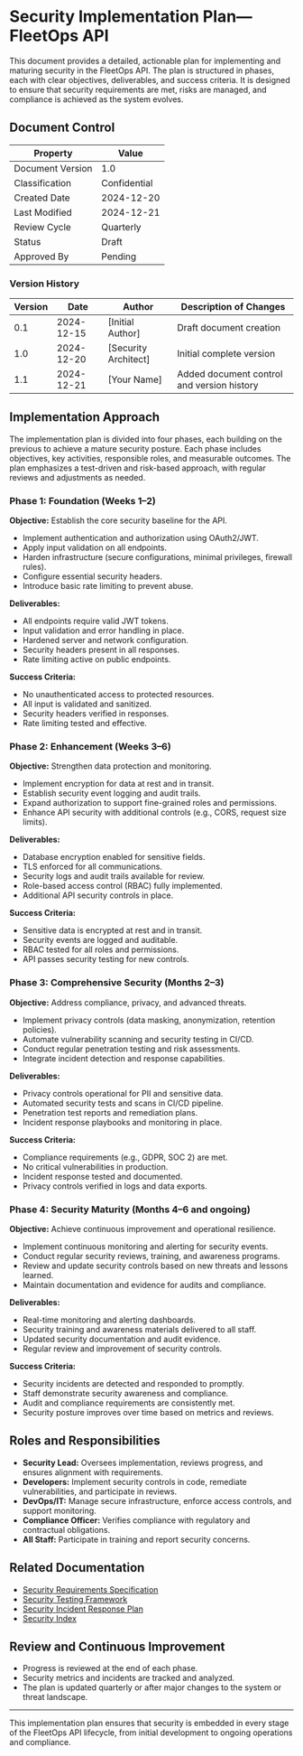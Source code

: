 # Security Implementation Plan—FleetOps API

This document provides a detailed, actionable plan for implementing and maturing security in the FleetOps API. The plan is structured in phases, each with clear objectives, deliverables, and success criteria. It is designed to ensure that security requirements are met, risks are managed, and compliance is achieved as the system evolves.

## Document Control
| Property         | Value        |
|------------------|--------------|
| Document Version | 1.0          |
| Classification   | Confidential |
| Created Date     | 2024-12-20   |
| Last Modified    | 2024-12-21   |
| Review Cycle     | Quarterly    |
| Status           | Draft        |
| Approved By      | Pending      |

### Version History
| Version | Date       | Author               | Description of Changes                     |
|---------|------------|----------------------|--------------------------------------------|
| 0.1     | 2024-12-15 | [Initial Author]     | Draft document creation                    |
| 1.0     | 2024-12-20 | [Security Architect] | Initial complete version                   |
| 1.1     | 2024-12-21 | [Your Name]          | Added document control and version history |

## Implementation Approach

The implementation plan is divided into four phases, each building on the previous to achieve a mature security posture. Each phase includes objectives, key activities, responsible roles, and measurable outcomes. The plan emphasizes a test-driven and risk-based approach, with regular reviews and adjustments as needed.

### Phase 1: Foundation (Weeks 1–2)
**Objective:** Establish the core security baseline for the API.
- Implement authentication and authorization using OAuth2/JWT.
- Apply input validation on all endpoints.
- Harden infrastructure (secure configurations, minimal privileges, firewall rules).
- Configure essential security headers.
- Introduce basic rate limiting to prevent abuse.

**Deliverables:**
- All endpoints require valid JWT tokens.
- Input validation and error handling in place.
- Hardened server and network configuration.
- Security headers present in all responses.
- Rate limiting active on public endpoints.

**Success Criteria:**
- No unauthenticated access to protected resources.
- All input is validated and sanitized.
- Security headers verified in responses.
- Rate limiting tested and effective.

### Phase 2: Enhancement (Weeks 3–6)
**Objective:** Strengthen data protection and monitoring.
- Implement encryption for data at rest and in transit.
- Establish security event logging and audit trails.
- Expand authorization to support fine-grained roles and permissions.
- Enhance API security with additional controls (e.g., CORS, request size limits).

**Deliverables:**
- Database encryption enabled for sensitive fields.
- TLS enforced for all communications.
- Security logs and audit trails available for review.
- Role-based access control (RBAC) fully implemented.
- Additional API security controls in place.

**Success Criteria:**
- Sensitive data is encrypted at rest and in transit.
- Security events are logged and auditable.
- RBAC tested for all roles and permissions.
- API passes security testing for new controls.

### Phase 3: Comprehensive Security (Months 2–3)
**Objective:** Address compliance, privacy, and advanced threats.
- Implement privacy controls (data masking, anonymization, retention policies).
- Automate vulnerability scanning and security testing in CI/CD.
- Conduct regular penetration testing and risk assessments.
- Integrate incident detection and response capabilities.

**Deliverables:**
- Privacy controls operational for PII and sensitive data.
- Automated security tests and scans in CI/CD pipeline.
- Penetration test reports and remediation plans.
- Incident response playbooks and monitoring in place.

**Success Criteria:**
- Compliance requirements (e.g., GDPR, SOC 2) are met.
- No critical vulnerabilities in production.
- Incident response tested and documented.
- Privacy controls verified in logs and data exports.

### Phase 4: Security Maturity (Months 4–6 and ongoing)
**Objective:** Achieve continuous improvement and operational resilience.
- Implement continuous monitoring and alerting for security events.
- Conduct regular security reviews, training, and awareness programs.
- Review and update security controls based on new threats and lessons learned.
- Maintain documentation and evidence for audits and compliance.

**Deliverables:**
- Real-time monitoring and alerting dashboards.
- Security training and awareness materials delivered to all staff.
- Updated security documentation and audit evidence.
- Regular review and improvement of security controls.

**Success Criteria:**
- Security incidents are detected and responded to promptly.
- Staff demonstrate security awareness and compliance.
- Audit and compliance requirements are consistently met.
- Security posture improves over time based on metrics and reviews.

## Roles and Responsibilities
- **Security Lead:** Oversees implementation, reviews progress, and ensures alignment with requirements.
- **Developers:** Implement security controls in code, remediate vulnerabilities, and participate in reviews.
- **DevOps/IT:** Manage secure infrastructure, enforce access controls, and support monitoring.
- **Compliance Officer:** Verifies compliance with regulatory and contractual obligations.
- **All Staff:** Participate in training and report security concerns.

## Related Documentation
- [Security Requirements Specification](SECURITY_REQUIREMENTS_SPECIFICATION.md)
- [Security Testing Framework](SECURITY_TESTING_FRAMEWORK.md)
- [Security Incident Response Plan](SECURITY_INCIDENT_RESPONSE_PLAN.md)
- [Security Index](SECURITY_INDEX.md)

## Review and Continuous Improvement
- Progress is reviewed at the end of each phase.
- Security metrics and incidents are tracked and analyzed.
- The plan is updated quarterly or after major changes to the system or threat landscape.

---

This implementation plan ensures that security is embedded in every stage of the FleetOps API lifecycle, from initial development to ongoing operations and compliance.
